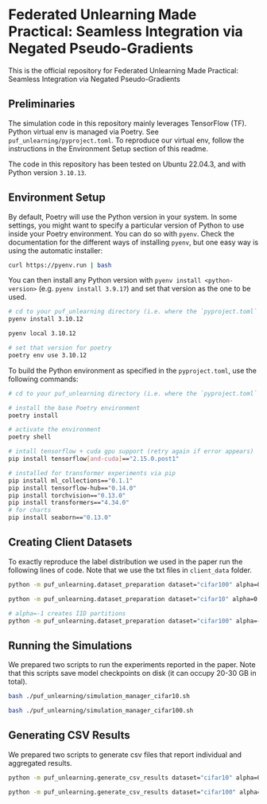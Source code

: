 # Federated Unlearning Made Practical: Seamless Integration via Negated Pseudo-Gradients
This is the official repository for Federated Unlearning Made Practical: Seamless Integration via Negated Pseudo-Gradients

## Preliminaries
The simulation code in this repository mainly leverages TensorFlow (TF). 
Python virtual env is managed via Poetry.
See `puf_unlearning/pyproject.toml`. To reproduce our virtual env,
follow the instructions in the Environment Setup section of this readme.

The code in this repository has been tested on Ubuntu 22.04.3,
and with Python version `3.10.13`.

## Environment Setup
By default, Poetry will use the Python version in your system. 
In some settings, you might want to specify a particular version of Python 
to use inside your Poetry environment. You can do so with `pyenv`. 
Check the documentation for the different ways of installing `pyenv`,
but one easy way is using the automatic installer:

```bash
curl https://pyenv.run | bash
```
You can then install any Python version with `pyenv install <python-version>`
(e.g. `pyenv install 3.9.17`) and set that version as the one to be used. 
```bash
# cd to your puf_unlearning directory (i.e. where the `pyproject.toml` is)
pyenv install 3.10.12

pyenv local 3.10.12

# set that version for poetry
poetry env use 3.10.12
```
To build the Python environment as specified in the `pyproject.toml`, use the following commands:
```bash
# cd to your puf_unlearning directory (i.e. where the `pyproject.toml` is)

# install the base Poetry environment
poetry install

# activate the environment
poetry shell

# intall tensorflow + cuda gpu support (retry again if error appears)
pip install tensorflow[and-cuda]=="2.15.0.post1"

# installed for transformer experiments via pip
pip install ml_collections=="0.1.1"
pip install tensorflow-hub=="0.14.0"
pip install torchvision=="0.13.0"
pip install transformers=="4.34.0"
# for charts
pip install seaborn=="0.13.0"
```

## Creating Client Datasets
To exactly reproduce the label distribution we used in the paper run the following lines of code.
Note that we use the txt files in `client_data` folder.

```bash
python -m puf_unlearning.dataset_preparation dataset="cifar100" alpha=0.1 total_clients=10

python -m puf_unlearning.dataset_preparation dataset="cifar10" alpha=0.3 total_clients=10

# alpha=-1 creates IID partitions
python -m puf_unlearning.dataset_preparation dataset="cifar100" alpha=-1 total_clients=10
```

## Running the Simulations
We prepared two scripts to run the experiments reported in the paper.
Note that this scripts save model checkpoints on disk (it can occupy 20-30 GB in total).
```bash
bash ./puf_unlearning/simulation_manager_cifar10.sh

bash ./puf_unlearning/simulation_manager_cifar100.sh
```

## Generating CSV Results
We prepared two scripts to generate csv files that report individual and aggregated results.
```bash
python -m puf_unlearning.generate_csv_results dataset="cifar10" alpha=0.3

python -m puf_unlearning.generate_csv_results dataset="cifar100" alpha=0.1

```